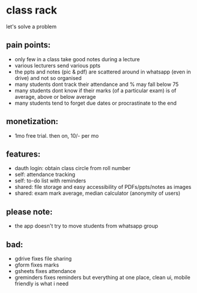 # class rack
let's solve a problem

## pain points:
- only few in a class take good notes during a lecture
- various lecturers send various ppts
- the ppts and notes (pic & pdf) are scattered around in whatsapp (even in drive) and not so organised
- many students dont track their attendance and % may fall below 75
- many students dont know if their marks (of a particular exam) is of average, above or below average
- many students tend to forget due dates or procrastinate to the end

## monetization:
- 1mo free trial. then on, 10/- per mo

## features:
- dauth login: obtain class circle from roll number
- self: attendance tracking
- self: to-do list with reminders
- shared: file storage and easy accessibility of PDFs/ppts/notes as images
- shared: exam mark average, median calculator (anonymity of users)

## please note:
- the app doesn't try to move students from whatsapp group

## bad:
- gdrive fixes file sharing
- gform fixes marks
- gsheets fixes attendance
- greminders fixes reminders
but everything at one place, clean ui, mobile friendly is what i need